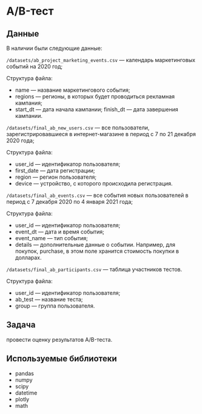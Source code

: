 # A/B-тест
## Данные
В наличии были следующие данные:

`/datasets/ab_project_marketing_events.csv` — календарь маркетинговых событий на 2020 год;

Структура файла:
- name — название маркетингового события;
- regions — регионы, в которых будет проводиться рекламная кампания;
- start_dt — дата начала кампании;
finish_dt — дата завершения кампании.

`/datasets/final_ab_new_users.csv` — все пользователи, зарегистрировавшиеся в интернет-магазине в период с 7 по 21 декабря 2020 года;

Структура файла:
- user_id — идентификатор пользователя;
- first_date — дата регистрации;
- region — регион пользователя;
- device — устройство, с которого происходила регистрация.

`/datasets/final_ab_events.csv` — все события новых пользователей в период с 7 декабря 2020 по 4 января 2021 года;

Структура файла:
- user_id — идентификатор пользователя;
- event_dt — дата и время события;
- event_name — тип события;
- details — дополнительные данные о событии. Например, для покупок, purchase, в этом поле хранится стоимость покупки в долларах.

`/datasets/final_ab_participants.csv` — таблица участников тестов.

Структура файла:
- user_id — идентификатор пользователя;
- ab_test — название теста;
- group — группа пользователя.

## Задача
провести оценку результатов A/B-теста.
## Используемые библиотеки
- pandas
- numpy
- scipy
- datetime
- plotly
- math
